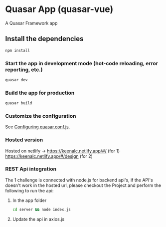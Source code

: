 # Quasar App (quasar-vue)

A Quasar Framework app

## Install the dependencies
```bash
npm install
```

### Start the app in development mode (hot-code reloading, error reporting, etc.)
```bash
quasar dev
```

### Build the app for production
```bash
quasar build
```

### Customize the configuration
See [Configuring quasar.conf.js](https://v2.quasar.dev/quasar-cli/quasar-conf-js).

### Hosted version
Hosted on netlify -> https://keenalc.netlify.app/#/  (for 1)
                     https://keenalc.netlify.app/#/design (for 2)


### REST Api integration
The 1 challenge is connected with node.js for backend api's, if the API's doesn't work in the hosted url, please checkout the Project and perform the following to run the api:
 1. In the app folder
    ```bash
    cd server && node index.js
    ```
2. Update the api in axios.js
